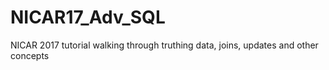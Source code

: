 # NICAR17_Adv_SQL
NICAR 2017 tutorial walking through truthing data, joins, updates and other concepts
